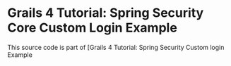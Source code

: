 # Grails 4 Tutorial: Spring Security Core Custom Login Example

This source code is part of [Grails 4 Tutorial: Spring Security Custom login Example
